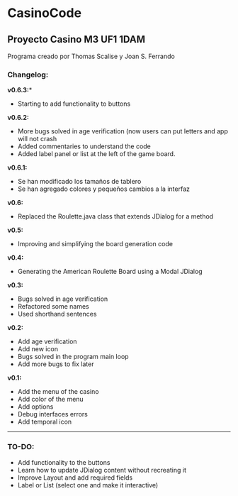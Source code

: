 # CasinoCode
## Proyecto Casino M3 UF1 1DAM

Programa creado por Thomas Scalise y Joan S. Ferrando

### Changelog:

**v0.6.3:***
- Starting to add functionality to buttons

**v0.6.2:**
- More bugs solved in age verification (now users can put letters and app will not crash
- Added commentaries to understand the code
- Added label panel or list at the left of the game board. 

**v0.6.1:**
- Se han modificado los tamaños de tablero
- Se han agregado colores y pequeños cambios a la interfaz

**v0.6:**
- Replaced the Roulette.java class that extends JDialog for a method

**v0.5:**
- Improving and simplifying the board generation code  

**v0.4:**
- Generating the American Roulette Board using a Modal JDialog

**v0.3:**
- Bugs solved in age verification
- Refactored some names
- Used shorthand sentences

**v0.2:**
- Add age verification
- Add new icon
- Bugs solved in the program main loop
- Add more bugs to fix later

**v0.1:**
- Add the menu of the casino
- Add color of the menu
- Add options
- Debug interfaces errors
- Add temporal icon


**************************

### TO-DO:
- Add functionality to the buttons
- Learn how to update JDialog content without recreating it
- Improve Layout and add required fields
- Label or List (select one and make it interactive)
